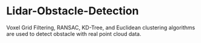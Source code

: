 # Lidar-Obstacle-Detection
Voxel Grid Filtering, RANSAC, KD-Tree, and Euclidean clustering algorithms are used to detect obstacle with real point cloud data.
